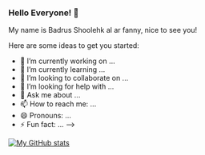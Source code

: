 ### Hello Everyone! 👋

My name is Badrus Shoolehk al ar fanny, nice to see you!

<!--
- 🔭 I’m currently working on [Lawyerindo legal support center](https://lawyerindo.com/) as Lead Engineer
- 🌱 I’m currently learning [Golang](https://golang.org/) and [Node js](https://nodejs.org/en/)
- 👯 I’m looking to collaborate on any open source projects related to [React](https://reactjs.org/), [Vue](https://vuejs.org/), or any Javascript and Golang technology
- 💬 Ask me about Competitive Programming and Full Stack Web Development
- 😄 Pronouns: he/him
- 📫 Reach me at [badrussholehaxel@gmail.com](mailto:badrussholehaxel@gmail.com) or Telegram [@badh_rust](https://t.me/badh_rust)
- ⚡ Fun fact: Vespa admirer!
-->

Here are some ideas to get you started:

- 🔭 I’m currently working on ...
- 🌱 I’m currently learning ...
- 👯 I’m looking to collaborate on ...
- 🤔 I’m looking for help with ...
- 💬 Ask me about ...
- 📫 How to reach me: ...
- 😄 Pronouns: ...
- ⚡ Fun fact: ...
-->

[![My GitHub stats](https://github-readme-stats.vercel.app/api?username=muhsatrio&show_icons=true&count_private=true&theme=vue-dark&include_all_commits=true)](https://github.com/anuraghazra/github-readme-stats)

<!-- [![Top Langs](https://github-readme-stats.vercel.app/api/top-langs/?username=muhsatrio&layout=compact&theme=dark)](https://github.com/anuraghazra/github-readme-stats) -->
